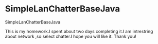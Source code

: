 SimpleLanChatterBaseJava
========================

SimpleLanChatterBaseJava


This is my homework.I spent about two days completing it.I am intrestring about network ,so select chatter.I hope you
will like it.
        Thank you!
